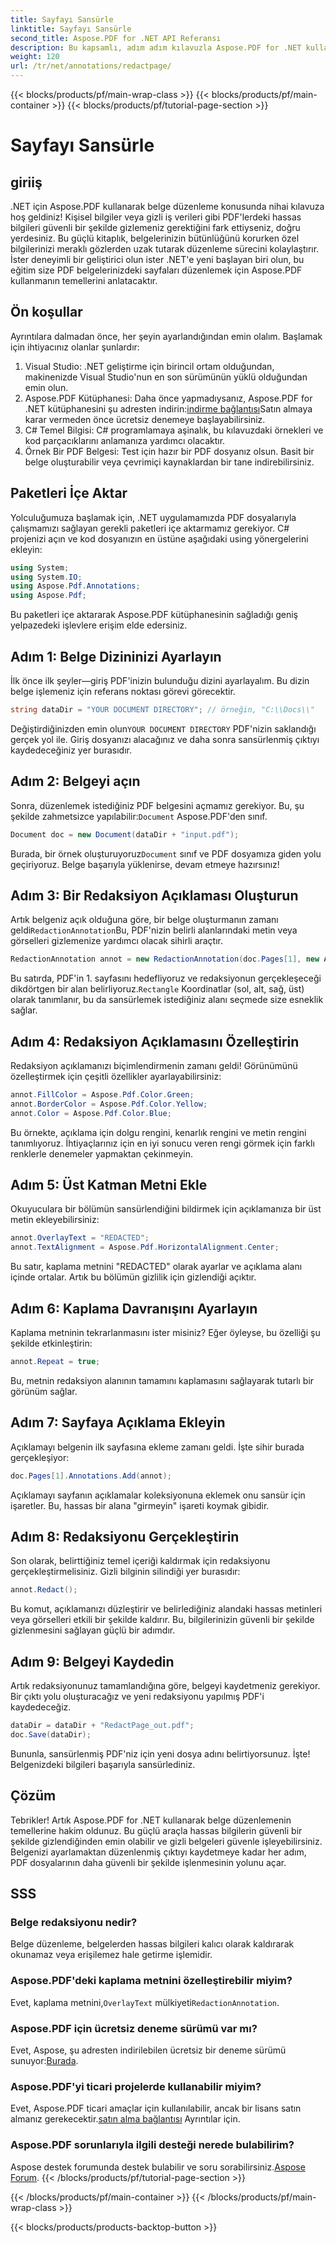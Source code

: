 ```yaml
---
title: Sayfayı Sansürle
linktitle: Sayfayı Sansürle
second_title: Aspose.PDF for .NET API Referansı
description: Bu kapsamlı, adım adım kılavuzla Aspose.PDF for .NET kullanarak belgeleri etkili bir şekilde nasıl sansürleyeceğinizi öğrenin.
weight: 120
url: /tr/net/annotations/redactpage/
---
```


{{< blocks/products/pf/main-wrap-class >}}
{{< blocks/products/pf/main-container >}}
{{< blocks/products/pf/tutorial-page-section >}}

# Sayfayı Sansürle

## giriiş

.NET için Aspose.PDF kullanarak belge düzenleme konusunda nihai kılavuza hoş geldiniz! Kişisel bilgiler veya gizli iş verileri gibi PDF'lerdeki hassas bilgileri güvenli bir şekilde gizlemeniz gerektiğini fark ettiyseniz, doğru yerdesiniz. Bu güçlü kitaplık, belgelerinizin bütünlüğünü korurken özel bilgilerinizi meraklı gözlerden uzak tutarak düzenleme sürecini kolaylaştırır. İster deneyimli bir geliştirici olun ister .NET'e yeni başlayan biri olun, bu eğitim size PDF belgelerinizdeki sayfaları düzenlemek için Aspose.PDF kullanmanın temellerini anlatacaktır.

## Ön koşullar

Ayrıntılara dalmadan önce, her şeyin ayarlandığından emin olalım. Başlamak için ihtiyacınız olanlar şunlardır:

1. Visual Studio: .NET geliştirme için birincil ortam olduğundan, makinenizde Visual Studio'nun en son sürümünün yüklü olduğundan emin olun.
2.  Aspose.PDF Kütüphanesi: Daha önce yapmadıysanız, Aspose.PDF for .NET kütüphanesini şu adresten indirin:[indirme bağlantısı](https://releases.aspose.com/pdf/net/)Satın almaya karar vermeden önce ücretsiz denemeye başlayabilirsiniz.
3. C# Temel Bilgisi: C# programlamaya aşinalık, bu kılavuzdaki örnekleri ve kod parçacıklarını anlamanıza yardımcı olacaktır.
4. Örnek Bir PDF Belgesi: Test için hazır bir PDF dosyanız olsun. Basit bir belge oluşturabilir veya çevrimiçi kaynaklardan bir tane indirebilirsiniz.

## Paketleri İçe Aktar

Yolculuğumuza başlamak için, .NET uygulamamızda PDF dosyalarıyla çalışmamızı sağlayan gerekli paketleri içe aktarmamız gerekiyor. C# projenizi açın ve kod dosyanızın en üstüne aşağıdaki using yönergelerini ekleyin:

```csharp
using System;
using System.IO;
using Aspose.Pdf.Annotations;
using Aspose.Pdf;
```

Bu paketleri içe aktararak Aspose.PDF kütüphanesinin sağladığı geniş yelpazedeki işlevlere erişim elde edersiniz. 

## Adım 1: Belge Dizininizi Ayarlayın

İlk önce ilk şeyler—giriş PDF'inizin bulunduğu dizini ayarlayalım. Bu dizin belge işlemeniz için referans noktası görevi görecektir.

```csharp
string dataDir = "YOUR DOCUMENT DIRECTORY"; // örneğin, "C:\\Docs\\"
```

 Değiştirdiğinizden emin olun`YOUR DOCUMENT DIRECTORY` PDF'nizin saklandığı gerçek yol ile. Giriş dosyanızı alacağınız ve daha sonra sansürlenmiş çıktıyı kaydedeceğiniz yer burasıdır.

## Adım 2: Belgeyi açın

 Sonra, düzenlemek istediğiniz PDF belgesini açmamız gerekiyor. Bu, şu şekilde zahmetsizce yapılabilir:`Document` Aspose.PDF'den sınıf.

```csharp
Document doc = new Document(dataDir + "input.pdf");
```

 Burada, bir örnek oluşturuyoruz`Document` sınıf ve PDF dosyamıza giden yolu geçiriyoruz. Belge başarıyla yüklenirse, devam etmeye hazırsınız!

## Adım 3: Bir Redaksiyon Açıklaması Oluşturun

 Artık belgeniz açık olduğuna göre, bir belge oluşturmanın zamanı geldi`RedactionAnnotation`Bu, PDF'nizin belirli alanlarındaki metin veya görselleri gizlemenize yardımcı olacak sihirli araçtır.

```csharp
RedactionAnnotation annot = new RedactionAnnotation(doc.Pages[1], new Aspose.Pdf.Rectangle(200, 500, 300, 600));
```

 Bu satırda, PDF'in 1. sayfasını hedefliyoruz ve redaksiyonun gerçekleşeceği dikdörtgen bir alan belirliyoruz.`Rectangle` Koordinatlar (sol, alt, sağ, üst) olarak tanımlanır, bu da sansürlemek istediğiniz alanı seçmede size esneklik sağlar.

## Adım 4: Redaksiyon Açıklamasını Özelleştirin

Redaksiyon açıklamanızı biçimlendirmenin zamanı geldi! Görünümünü özelleştirmek için çeşitli özellikler ayarlayabilirsiniz:

```csharp
annot.FillColor = Aspose.Pdf.Color.Green;
annot.BorderColor = Aspose.Pdf.Color.Yellow;
annot.Color = Aspose.Pdf.Color.Blue;
```

Bu örnekte, açıklama için dolgu rengini, kenarlık rengini ve metin rengini tanımlıyoruz. İhtiyaçlarınız için en iyi sonucu veren rengi görmek için farklı renklerle denemeler yapmaktan çekinmeyin.

## Adım 5: Üst Katman Metni Ekle

Okuyuculara bir bölümün sansürlendiğini bildirmek için açıklamanıza bir üst metin ekleyebilirsiniz:

```csharp
annot.OverlayText = "REDACTED";
annot.TextAlignment = Aspose.Pdf.HorizontalAlignment.Center;
```

Bu satır, kaplama metnini "REDACTED" olarak ayarlar ve açıklama alanı içinde ortalar. Artık bu bölümün gizlilik için gizlendiği açıktır.

## Adım 6: Kaplama Davranışını Ayarlayın

Kaplama metninin tekrarlanmasını ister misiniz? Eğer öyleyse, bu özelliği şu şekilde etkinleştirin:

```csharp
annot.Repeat = true;
```

Bu, metnin redaksiyon alanının tamamını kaplamasını sağlayarak tutarlı bir görünüm sağlar.

## Adım 7: Sayfaya Açıklama Ekleyin

Açıklamayı belgenin ilk sayfasına ekleme zamanı geldi. İşte sihir burada gerçekleşiyor:

```csharp
doc.Pages[1].Annotations.Add(annot);
```

Açıklamayı sayfanın açıklamalar koleksiyonuna eklemek onu sansür için işaretler. Bu, hassas bir alana "girmeyin" işareti koymak gibidir.

## Adım 8: Redaksiyonu Gerçekleştirin

Son olarak, belirttiğiniz temel içeriği kaldırmak için redaksiyonu gerçekleştirmelisiniz. Gizli bilginin silindiği yer burasıdır:

```csharp
annot.Redact();
```

Bu komut, açıklamanızı düzleştirir ve belirlediğiniz alandaki hassas metinleri veya görselleri etkili bir şekilde kaldırır. Bu, bilgilerinizin güvenli bir şekilde gizlenmesini sağlayan güçlü bir adımdır.

## Adım 9: Belgeyi Kaydedin

Artık redaksiyonunuz tamamlandığına göre, belgeyi kaydetmeniz gerekiyor. Bir çıktı yolu oluşturacağız ve yeni redaksiyonu yapılmış PDF'i kaydedeceğiz.

```csharp
dataDir = dataDir + "RedactPage_out.pdf";
doc.Save(dataDir);
```

Bununla, sansürlenmiş PDF'niz için yeni dosya adını belirtiyorsunuz. İşte! Belgenizdeki bilgileri başarıyla sansürlediniz.

## Çözüm

Tebrikler! Artık Aspose.PDF for .NET kullanarak belge düzenlemenin temellerine hakim oldunuz. Bu güçlü araçla hassas bilgilerin güvenli bir şekilde gizlendiğinden emin olabilir ve gizli belgeleri güvenle işleyebilirsiniz. Belgenizi ayarlamaktan düzenlenmiş çıktıyı kaydetmeye kadar her adım, PDF dosyalarının daha güvenli bir şekilde işlenmesinin yolunu açar.

## SSS

### Belge redaksiyonu nedir?
Belge düzenleme, belgelerden hassas bilgileri kalıcı olarak kaldırarak okunamaz veya erişilemez hale getirme işlemidir.

### Aspose.PDF'deki kaplama metnini özelleştirebilir miyim?
 Evet, kaplama metnini,`OverlayText` mülkiyeti`RedactionAnnotation`.

### Aspose.PDF için ücretsiz deneme sürümü var mı?
 Evet, Aspose, şu adresten indirilebilen ücretsiz bir deneme sürümü sunuyor:[Burada](https://releases.aspose.com/).

### Aspose.PDF'yi ticari projelerde kullanabilir miyim?
 Evet, Aspose.PDF ticari amaçlar için kullanılabilir, ancak bir lisans satın almanız gerekecektir.[satın alma bağlantısı](https://purchase.aspose.com/buy) Ayrıntılar için.

### Aspose.PDF sorunlarıyla ilgili desteği nerede bulabilirim?
 Aspose destek forumunda destek bulabilir ve soru sorabilirsiniz.[Aspose Forum](https://forum.aspose.com/c/pdf/10).
{{< /blocks/products/pf/tutorial-page-section >}}

{{< /blocks/products/pf/main-container >}}
{{< /blocks/products/pf/main-wrap-class >}}

{{< blocks/products/products-backtop-button >}}
